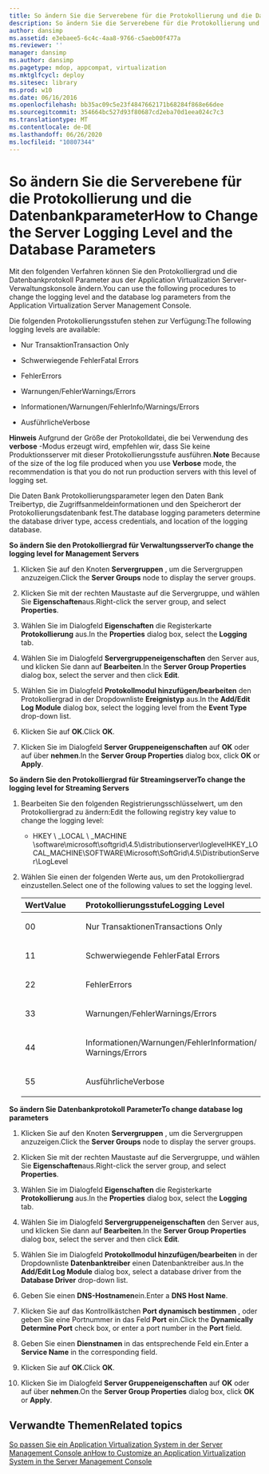 ```yaml
---
title: So ändern Sie die Serverebene für die Protokollierung und die Datenbankparameter
description: So ändern Sie die Serverebene für die Protokollierung und die Datenbankparameter
author: dansimp
ms.assetid: e3ebaee5-6c4c-4aa8-9766-c5aeb00f477a
ms.reviewer: ''
manager: dansimp
ms.author: dansimp
ms.pagetype: mdop, appcompat, virtualization
ms.mktglfcycl: deploy
ms.sitesec: library
ms.prod: w10
ms.date: 06/16/2016
ms.openlocfilehash: bb35ac09c5e23f4847662171b68284f868e66dee
ms.sourcegitcommit: 354664bc527d93f80687cd2eba70d1eea024c7c3
ms.translationtype: MT
ms.contentlocale: de-DE
ms.lasthandoff: 06/26/2020
ms.locfileid: "10807344"
---
```

# <span data-ttu-id="b473b-103">So ändern Sie die Serverebene für die Protokollierung und die Datenbankparameter</span><span class="sxs-lookup"><span data-stu-id="b473b-103">How to Change the Server Logging Level and the Database Parameters</span></span>


<span data-ttu-id="b473b-104">Mit den folgenden Verfahren können Sie den Protokolliergrad und die Datenbankprotokoll Parameter aus der Application Virtualization Server-Verwaltungskonsole ändern.</span><span class="sxs-lookup"><span data-stu-id="b473b-104">You can use the following procedures to change the logging level and the database log parameters from the Application Virtualization Server Management Console.</span></span>

<span data-ttu-id="b473b-105">Die folgenden Protokollierungsstufen stehen zur Verfügung:</span><span class="sxs-lookup"><span data-stu-id="b473b-105">The following logging levels are available:</span></span>

-   <span data-ttu-id="b473b-106">Nur Transaktion</span><span class="sxs-lookup"><span data-stu-id="b473b-106">Transaction Only</span></span>

-   <span data-ttu-id="b473b-107">Schwerwiegende Fehler</span><span class="sxs-lookup"><span data-stu-id="b473b-107">Fatal Errors</span></span>

-   <span data-ttu-id="b473b-108">Fehler</span><span class="sxs-lookup"><span data-stu-id="b473b-108">Errors</span></span>

-   <span data-ttu-id="b473b-109">Warnungen/Fehler</span><span class="sxs-lookup"><span data-stu-id="b473b-109">Warnings/Errors</span></span>

-   <span data-ttu-id="b473b-110">Informationen/Warnungen/Fehler</span><span class="sxs-lookup"><span data-stu-id="b473b-110">Info/Warnings/Errors</span></span>

-   <span data-ttu-id="b473b-111">Ausführliche</span><span class="sxs-lookup"><span data-stu-id="b473b-111">Verbose</span></span>

<span data-ttu-id="b473b-112">**Hinweis**  Aufgrund der Größe der Protokolldatei, die bei Verwendung des **verbose** -Modus erzeugt wird, empfehlen wir, dass Sie keine Produktionsserver mit dieser Protokollierungsstufe ausführen.</span><span class="sxs-lookup"><span data-stu-id="b473b-112">**Note** Because of the size of the log file produced when you use **Verbose** mode, the recommendation is that you do not run production servers with this level of logging set.</span></span>

 

<span data-ttu-id="b473b-113">Die Daten Bank Protokollierungsparameter legen den Daten Bank Treibertyp, die Zugriffsanmeldeinformationen und den Speicherort der Protokollierungsdatenbank fest.</span><span class="sxs-lookup"><span data-stu-id="b473b-113">The database logging parameters determine the database driver type, access credentials, and location of the logging database.</span></span>

**<span data-ttu-id="b473b-114">So ändern Sie den Protokolliergrad für Verwaltungsserver</span><span class="sxs-lookup"><span data-stu-id="b473b-114">To change the logging level for Management Servers</span></span>**

1.  <span data-ttu-id="b473b-115">Klicken Sie auf den Knoten **Servergruppen** , um die Servergruppen anzuzeigen.</span><span class="sxs-lookup"><span data-stu-id="b473b-115">Click the **Server Groups** node to display the server groups.</span></span>

2.  <span data-ttu-id="b473b-116">Klicken Sie mit der rechten Maustaste auf die Servergruppe, und wählen Sie **Eigenschaften**aus.</span><span class="sxs-lookup"><span data-stu-id="b473b-116">Right-click the server group, and select **Properties**.</span></span>

3.  <span data-ttu-id="b473b-117">Wählen Sie im Dialogfeld **Eigenschaften** die Registerkarte **Protokollierung** aus.</span><span class="sxs-lookup"><span data-stu-id="b473b-117">In the **Properties** dialog box, select the **Logging** tab.</span></span>

4.  <span data-ttu-id="b473b-118">Wählen Sie im Dialogfeld **Servergruppeneigenschaften** den Server aus, und klicken Sie dann auf **Bearbeiten**.</span><span class="sxs-lookup"><span data-stu-id="b473b-118">In the **Server Group Properties** dialog box, select the server and then click **Edit**.</span></span>

5.  <span data-ttu-id="b473b-119">Wählen Sie im Dialogfeld **Protokollmodul hinzufügen/bearbeiten** den Protokolliergrad in der Dropdownliste **Ereignistyp** aus.</span><span class="sxs-lookup"><span data-stu-id="b473b-119">In the **Add/Edit Log Module** dialog box, select the logging level from the **Event Type** drop-down list.</span></span>

6.  <span data-ttu-id="b473b-120">Klicken Sie auf **OK**.</span><span class="sxs-lookup"><span data-stu-id="b473b-120">Click **OK**.</span></span>

7.  <span data-ttu-id="b473b-121">Klicken Sie im Dialogfeld **Server Gruppeneigenschaften** auf **OK** oder auf über **nehmen**.</span><span class="sxs-lookup"><span data-stu-id="b473b-121">In the **Server Group Properties** dialog box, click **OK** or **Apply**.</span></span>

**<span data-ttu-id="b473b-122">So ändern Sie den Protokolliergrad für Streamingserver</span><span class="sxs-lookup"><span data-stu-id="b473b-122">To change the logging level for Streaming Servers</span></span>**

1.  <span data-ttu-id="b473b-123">Bearbeiten Sie den folgenden Registrierungsschlüsselwert, um den Protokolliergrad zu ändern:</span><span class="sxs-lookup"><span data-stu-id="b473b-123">Edit the following registry key value to change the logging level:</span></span>

    -   <span data-ttu-id="b473b-124">HKEY \ _LOCAL \ _MACHINE \\software\\microsoft\\softgrid\\4.5\\distributionserver\\loglevel</span><span class="sxs-lookup"><span data-stu-id="b473b-124">HKEY\_LOCAL\_MACHINE\\SOFTWARE\\Microsoft\\SoftGrid\\4.5\\DistributionServer\\LogLevel</span></span>

2.  <span data-ttu-id="b473b-125">Wählen Sie einen der folgenden Werte aus, um den Protokolliergrad einzustellen.</span><span class="sxs-lookup"><span data-stu-id="b473b-125">Select one of the following values to set the logging level.</span></span>

    <table>
    <colgroup>
    <col width="50%" />
    <col width="50%" />
    </colgroup>
    <thead>
    <tr class="header">
    <th align="left"><span data-ttu-id="b473b-126">Wert</span><span class="sxs-lookup"><span data-stu-id="b473b-126">Value</span></span></th>
    <th align="left"><span data-ttu-id="b473b-127">Protokollierungsstufe</span><span class="sxs-lookup"><span data-stu-id="b473b-127">Logging Level</span></span></th>
    </tr>
    </thead>
    <tbody>
    <tr class="odd">
    <td align="left"><p><span data-ttu-id="b473b-128">0</span><span class="sxs-lookup"><span data-stu-id="b473b-128">0</span></span></p></td>
    <td align="left"><p><span data-ttu-id="b473b-129">Nur Transaktionen</span><span class="sxs-lookup"><span data-stu-id="b473b-129">Transactions Only</span></span></p></td>
    </tr>
    <tr class="even">
    <td align="left"><p><span data-ttu-id="b473b-130">1</span><span class="sxs-lookup"><span data-stu-id="b473b-130">1</span></span></p></td>
    <td align="left"><p><span data-ttu-id="b473b-131">Schwerwiegende Fehler</span><span class="sxs-lookup"><span data-stu-id="b473b-131">Fatal Errors</span></span></p></td>
    </tr>
    <tr class="odd">
    <td align="left"><p><span data-ttu-id="b473b-132">2</span><span class="sxs-lookup"><span data-stu-id="b473b-132">2</span></span></p></td>
    <td align="left"><p><span data-ttu-id="b473b-133">Fehler</span><span class="sxs-lookup"><span data-stu-id="b473b-133">Errors</span></span></p></td>
    </tr>
    <tr class="even">
    <td align="left"><p><span data-ttu-id="b473b-134">3</span><span class="sxs-lookup"><span data-stu-id="b473b-134">3</span></span></p></td>
    <td align="left"><p><span data-ttu-id="b473b-135">Warnungen/Fehler</span><span class="sxs-lookup"><span data-stu-id="b473b-135">Warnings/Errors</span></span></p></td>
    </tr>
    <tr class="odd">
    <td align="left"><p><span data-ttu-id="b473b-136">4</span><span class="sxs-lookup"><span data-stu-id="b473b-136">4</span></span></p></td>
    <td align="left"><p><span data-ttu-id="b473b-137">Informationen/Warnungen/Fehler</span><span class="sxs-lookup"><span data-stu-id="b473b-137">Information/ Warnings/Errors</span></span></p></td>
    </tr>
    <tr class="even">
    <td align="left"><p><span data-ttu-id="b473b-138">5</span><span class="sxs-lookup"><span data-stu-id="b473b-138">5</span></span></p></td>
    <td align="left"><p><span data-ttu-id="b473b-139">Ausführliche</span><span class="sxs-lookup"><span data-stu-id="b473b-139">Verbose</span></span></p></td>
    </tr>
    </tbody>
    </table>

     

**<span data-ttu-id="b473b-140">So ändern Sie Datenbankprotokoll Parameter</span><span class="sxs-lookup"><span data-stu-id="b473b-140">To change database log parameters</span></span>**

1.  <span data-ttu-id="b473b-141">Klicken Sie auf den Knoten **Servergruppen** , um die Servergruppen anzuzeigen.</span><span class="sxs-lookup"><span data-stu-id="b473b-141">Click the **Server Groups** node to display the server groups.</span></span>

2.  <span data-ttu-id="b473b-142">Klicken Sie mit der rechten Maustaste auf die Servergruppe, und wählen Sie **Eigenschaften**aus.</span><span class="sxs-lookup"><span data-stu-id="b473b-142">Right-click the server group, and select **Properties**.</span></span>

3.  <span data-ttu-id="b473b-143">Wählen Sie im Dialogfeld **Eigenschaften** die Registerkarte **Protokollierung** aus.</span><span class="sxs-lookup"><span data-stu-id="b473b-143">In the **Properties** dialog box, select the **Logging** tab.</span></span>

4.  <span data-ttu-id="b473b-144">Wählen Sie im Dialogfeld **Servergruppeneigenschaften** den Server aus, und klicken Sie dann auf **Bearbeiten**.</span><span class="sxs-lookup"><span data-stu-id="b473b-144">In the **Server Group Properties** dialog box, select the server and then click **Edit**.</span></span>

5.  <span data-ttu-id="b473b-145">Wählen Sie im Dialogfeld **Protokollmodul hinzufügen/bearbeiten** in der Dropdownliste **Datenbanktreiber** einen Datenbanktreiber aus.</span><span class="sxs-lookup"><span data-stu-id="b473b-145">In the **Add/Edit Log Module** dialog box, select a database driver from the **Database Driver** drop-down list.</span></span>

6.  <span data-ttu-id="b473b-146">Geben Sie einen **DNS-Hostnamen**ein.</span><span class="sxs-lookup"><span data-stu-id="b473b-146">Enter a **DNS Host Name**.</span></span>

7.  <span data-ttu-id="b473b-147">Klicken Sie auf das Kontrollkästchen **Port dynamisch bestimmen** , oder geben Sie eine Portnummer in das Feld **Port** ein.</span><span class="sxs-lookup"><span data-stu-id="b473b-147">Click the **Dynamically Determine Port** check box, or enter a port number in the **Port** field.</span></span>

8.  <span data-ttu-id="b473b-148">Geben Sie einen **Dienstnamen** in das entsprechende Feld ein.</span><span class="sxs-lookup"><span data-stu-id="b473b-148">Enter a **Service Name** in the corresponding field.</span></span>

9.  <span data-ttu-id="b473b-149">Klicken Sie auf **OK**.</span><span class="sxs-lookup"><span data-stu-id="b473b-149">Click **OK**.</span></span>

10. <span data-ttu-id="b473b-150">Klicken Sie im Dialogfeld **Server Gruppeneigenschaften** auf **OK** oder auf über **nehmen**.</span><span class="sxs-lookup"><span data-stu-id="b473b-150">On the **Server Group Properties** dialog box, click **OK** or **Apply**.</span></span>

## <span data-ttu-id="b473b-151">Verwandte Themen</span><span class="sxs-lookup"><span data-stu-id="b473b-151">Related topics</span></span>


[<span data-ttu-id="b473b-152">So passen Sie ein Application Virtualization System in der Server Management Console an</span><span class="sxs-lookup"><span data-stu-id="b473b-152">How to Customize an Application Virtualization System in the Server Management Console</span></span>](how-to-customize-an-application-virtualization-system-in-the-server-management-console.md)

 

 






